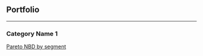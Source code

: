 ## Portfolio

---

### Category Name 1 

[Pareto NBD by segment](https://github.com/sushantranj/Pareto-NBD-by-Group-for-CLV)



